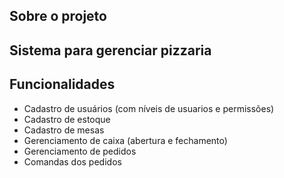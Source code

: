 ## Sobre o projeto
Sistema para gerenciar pizzaria
---
## Funcionalidades
- Cadastro de usuários (com níveis de usuarios e permissões)
- Cadastro de estoque
- Cadastro de mesas
- Gerenciamento de caixa (abertura e fechamento)
- Gerenciamento de pedidos
- Comandas dos pedidos


